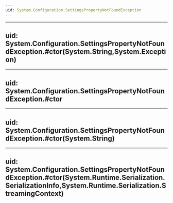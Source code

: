 ```yaml
---
uid: System.Configuration.SettingsPropertyNotFoundException
---
```


---
uid: System.Configuration.SettingsPropertyNotFoundException.#ctor(System.String,System.Exception)
---

---
uid: System.Configuration.SettingsPropertyNotFoundException.#ctor
---

---
uid: System.Configuration.SettingsPropertyNotFoundException.#ctor(System.String)
---

---
uid: System.Configuration.SettingsPropertyNotFoundException.#ctor(System.Runtime.Serialization.SerializationInfo,System.Runtime.Serialization.StreamingContext)
---
